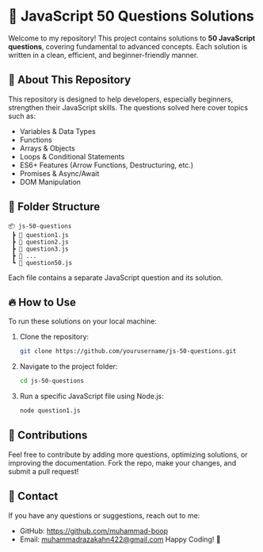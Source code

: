 # 🚀 JavaScript 50 Questions Solutions

Welcome to my repository! This project contains solutions to **50 JavaScript questions**, covering fundamental to advanced concepts. Each solution is written in a clean, efficient, and beginner-friendly manner.

## 📌 About This Repository
This repository is designed to help developers, especially beginners, strengthen their JavaScript skills. The questions solved here cover topics such as:
- Variables & Data Types
- Functions
- Arrays & Objects
- Loops & Conditional Statements
- ES6+ Features (Arrow Functions, Destructuring, etc.)
- Promises & Async/Await
- DOM Manipulation

## 📂 Folder Structure
```
📦 js-50-questions
 ┣ 📜 question1.js
 ┣ 📜 question2.js
 ┣ 📜 question3.js
 ┣ 📜 ...
 ┗ 📜 question50.js
```
Each file contains a separate JavaScript question and its solution.

## 🔥 How to Use
To run these solutions on your local machine:
1. Clone the repository:
   ```bash
   git clone https://github.com/yourusername/js-50-questions.git
   ```
2. Navigate to the project folder:
   ```bash
   cd js-50-questions
   ```
3. Run a specific JavaScript file using Node.js:
   ```bash
   node question1.js
   ```

## 🤝 Contributions
Feel free to contribute by adding more questions, optimizing solutions, or improving the documentation. Fork the repo, make your changes, and submit a pull request!

## 📧 Contact
If you have any questions or suggestions, reach out to me:
- GitHub: https://github.com/muhammad-boop
- Email: muhammadrazakahn422@gmail.com
Happy Coding! 🎉

